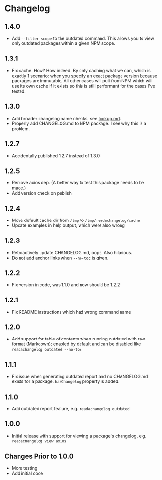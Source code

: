 # Changelog

## 1.4.0

- Add `--filter-scope` to the outdated command. This allows you to view only outdated packages within a given NPM scope.

## 1.3.1

- Fix cache. How? How indeed. By only caching what we can, which is exactly 1 scenario: when you specify an exact package version because packages are immutable. All other cases will pull from NPM which will use its own cache if it exists so this is still performant for the cases I've tested.

## 1.3.0

- Add broader changelog name checks, see [lookup.md](https://github.com/josephdpurcell/readachangelog/tree/main/docs/lookup.md).
- Properly add CHANGELOG.md to NPM package. I see why this is a problem.

## 1.2.7

- Accidentally published 1.2.7 instead of 1.3.0

## 1.2.5

- Remove axios dep. (A better way to test this package needs to be made.)
- Add version check on publish

## 1.2.4

- Move default cache dir from `/tmp` to `/tmp/readachangelog/cache`
- Update examples in help output, which were also wrong

## 1.2.3

- Retroactively update CHANGELOG.md, oops. Also hilarious.
- Do not add anchor links when `--no-toc` is given.

## 1.2.2

- Fix version in code, was 1.1.0 and now should be 1.2.2

## 1.2.1

- Fix README instructions which had wrong command name

## 1.2.0

- Add support for table of contents when running outdated with raw format (Markdown); enabled by default and can be disabled like `readachangelog outdated --no-toc`

## 1.1.1

- Fix issue when generating outdated report and no CHANGELOG.md exists for a package. `hasChangelog` property is added.

## 1.1.0

- Add outdated report feature, e.g. `readachangelog outdated`

## 1.0.0

- Initial release with support for viewing a package's changelog, e.g. `readachangelog view axios`

## Changes Prior to 1.0.0

- More testing
- Add initial code

